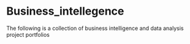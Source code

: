 # Business_intellegence
The following is a collection of business intelligence and data analysis project portfolios
